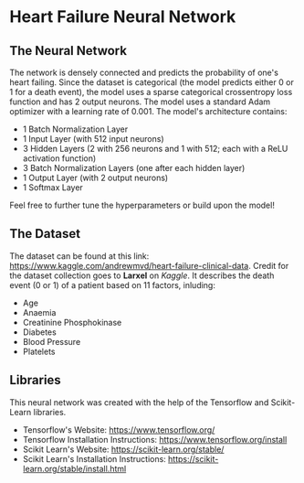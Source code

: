 # Heart Failure Neural Network

## The Neural Network

The network is densely connected and  predicts the probability of one's heart failing. Since the dataset is categorical (the model predicts either 0 or 1 for a death event), the model uses a sparse categorical crossentropy loss function and has 2 output neurons. The model uses a standard Adam optimizer with a learning rate of 0.001. The model's architecture contains:
- 1 Batch Normalization Layer
- 1 Input Layer (with 512 input neurons)
- 3 Hidden Layers (2 with 256 neurons and 1 with 512; each with a ReLU activation function)
- 3 Batch Normalization Layers (one after each hidden layer)
- 1 Output Layer (with 2 output neurons)
- 1 Softmax Layer

Feel free to further tune the hyperparameters or build upon the model!

## The Dataset
The dataset can be found at this link: https://www.kaggle.com/andrewmvd/heart-failure-clinical-data. Credit for the dataset collection goes to **Larxel** on *Kaggle*. It describes the death event (0 or 1) of a patient based on 11 factors, inluding:
- Age
- Anaemia
- Creatinine Phosphokinase
- Diabetes
- Blood Pressure
- Platelets

## Libraries
This neural network was created with the help of the Tensorflow and Scikit-Learn libraries.
- Tensorflow's Website: https://www.tensorflow.org/
- Tensorflow Installation Instructions: https://www.tensorflow.org/install
- Scikit Learn's Website: https://scikit-learn.org/stable/
- Scikit Learn's Installation Instructions: https://scikit-learn.org/stable/install.html
